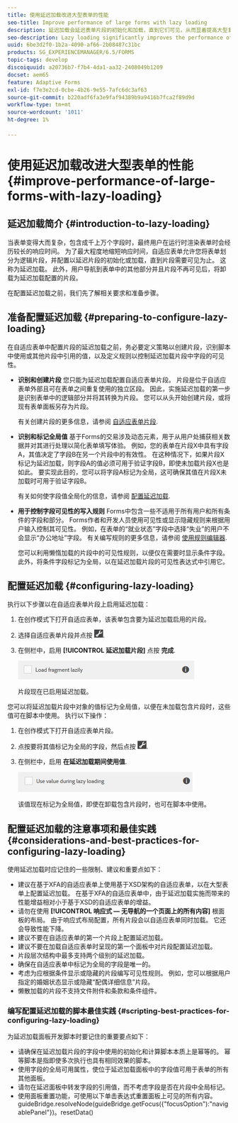 ```yaml
---
title: 使用延迟加载改进大型表单的性能
seo-title: Improve performance of large forms with lazy loading
description: 延迟加载会延迟表单片段的初始化和加载，直到它们可见，从而显着提高大型复杂自适应表单的性能。
seo-description: Lazy loading significantly improves the performance of large and complex adaptive forms by deferring initialization and loading of form fragments until they are visible.
uuid: 6be3d2f0-1b2a-4090-af66-2b08487c31bc
products: SG_EXPERIENCEMANAGER/6.5/FORMS
topic-tags: develop
discoiquuid: a20736b7-f7b4-4da1-aa32-2408049b1209
docset: aem65
feature: Adaptive Forms
exl-id: f7e3e2cd-0cbe-4b26-9e55-7afc6dc3af63
source-git-commit: b220adf6fa3e9faf94389b9a9416b7fca2f89d9d
workflow-type: tm+mt
source-wordcount: '1011'
ht-degree: 1%

---
```


# 使用延迟加载改进大型表单的性能{#improve-performance-of-large-forms-with-lazy-loading}

## 延迟加载简介 {#introduction-to-lazy-loading}

当表单变得大而复杂，包含成千上万个字段时，最终用户在运行时渲染表单时会经历较长的响应时间。 为了最大程度地缩短响应时间，自适应表单允许您将表单划分为逻辑片段，并配置以延迟片段的初始化或加载，直到片段需要可见为止。 这称为延迟加载。 此外，用户导航到表单中的其他部分并且片段不再可见后，将卸载为延迟加载配置的片段。

在配置延迟加载之前，我们先了解相关要求和准备步骤。

## 准备配置延迟加载 {#preparing-to-configure-lazy-loading}

在自适应表单中配置片段的延迟加载之前，务必要定义策略以创建片段，识别脚本中使用或其他片段中引用的值，以及定义规则以控制延迟加载片段中字段的可见性。

* **识别和创建片段**
您只能为延迟加载配置自适应表单片段。 片段是位于自适应表单外部且可在表单之间重复使用的独立区段。 因此，实施延迟加载的第一步是识别表单中的逻辑部分并将其转换为片段。 您可以从头开始创建片段，或将现有表单面板另存为片段。

   有关创建片段的更多信息，请参阅 [自适应表单片段](../../forms/using/adaptive-form-fragments.md).

* **识别和标记全局值**
基于Forms的交易涉及动态元素，用于从用户处捕获相关数据并对其进行处理以简化表单填写体验。 例如，您的表单在片段X中具有字段A，其值决定了字段B在另一个片段中的有效性。 在这种情况下，如果片段X标记为延迟加载，则字段A的值必须可用于验证字段B，即使未加载片段X也是如此。 要实现此目的，您可以将字段A标记为全局，这可确保其值在片段X未加载时可用于验证字段B。

   有关如何使字段值全局化的信息，请参阅 [配置延迟加载](../../forms/using/lazy-loading-adaptive-forms.md#p-configuring-lazy-loading-p).

* **用于控制字段可见性的写入规则**
Forms中包含一些不适用于所有用户和所有条件的字段和部分。 Forms作者和开发人员使用可见性或显示隐藏规则来根据用户输入控制其可见性。 例如，在表单的“就业状态”字段中选择“失业”的用户不会显示“办公地址”字段。 有关编写规则的更多信息，请参阅 [使用规则编辑器](../../forms/using/rule-editor.md).

   您可以利用懒惰加载的片段中的可见性规则，以便仅在需要时显示条件字段。 此外，将条件字段标记为全局，以在延迟加载片段的可见性表达式中引用它。

## 配置延迟加载 {#configuring-lazy-loading}

执行以下步骤以在自适应表单片段上启用延迟加载：

1. 在创作模式下打开自适应表单，该表单包含要为延迟加载启用的片段。
1. 选择自适应表单片段并点按 ![cppr](assets/cmppr.png).
1. 在侧栏中，启用 **[!UICONTROL 延迟加载片段]** 点按 **完成**.

   ![为自适应表单片段启用延迟加载](assets/lazy-loading-fragment.png)

   片段现在已启用延迟加载。

您可以将延迟加载片段中对象的值标记为全局值，以便在未加载包含片段时，这些值可在脚本中使用。 执行以下操作：

1. 在创作模式下打开自适应表单片段。
1. 点按要将其值标记为全局的字段，然后点按 ![cppr](assets/cmppr.png).
1. 在侧栏中，启用 **在延迟加载期间使用值**.

   ![侧栏中的延迟加载字段](assets/enable-lazy-loading.png)

   该值现在标记为全局值，即使在卸载包含片段时，也可在脚本中使用。

## 配置延迟加载的注意事项和最佳实践 {#considerations-and-best-practices-for-configuring-lazy-loading}

使用延迟加载时应记住的一些限制、建议和重要点如下：

* 建议在基于XFA的自适应表单上使用基于XSD架构的自适应表单，以在大型表单上配置延迟加载。 在基于XFA的自适应表单中，由于延迟加载实施而带来的性能增益相对小于基于XSD的自适应表单的增益。
* 请勿在使用 **[!UICONTROL 响应式 — 无导航的一个页面上的所有内容]** 根面板的布局。 由于响应式布局配置，所有片段会以自适应表单同时加载。 它还会导致性能下降。
* 建议不要在自适应表单的第一个片段上配置延迟加载。
* 建议不要在加载自适应表单时呈现的第一个面板中对片段配置延迟加载。
* 片段层次结构中最多支持两个级别的延迟加载。
* 确保在自适应表单中标记为全局的字段是唯一的。
* 考虑为应根据条件显示或隐藏的片段编写可见性规则。 例如，您可以根据用户指定的婚姻状态显示或隐藏“配偶详细信息”片段。
* 懒散加载的片段不支持文件附件和条款和条件组件。

### 编写配置延迟加载的脚本最佳实践 {#scripting-best-practices-for-configuring-lazy-loading}

为延迟加载面板开发脚本时要记住的重要要点如下：

* 请确保在延迟加载片段的字段中使用的初始化和计算脚本本质上是幂等的。 幂等脚本是指即使多次执行也具有相同效果的脚本。
* 使用字段的全局可用属性，使位于延迟加载面板中的字段值可用于表单的所有其他面板。
* 请勿在延迟面板中转发字段的引用值，而不考虑字段是否在片段中全局标记。
* 使用面板重置功能，可使用以下单击表达式重置面板上可见的所有内容。\
   guideBridge.resolveNode(guideBridge.getFocus({&quot;focusOption&quot;):&quot;navigablePanel&quot;})。resetData()
